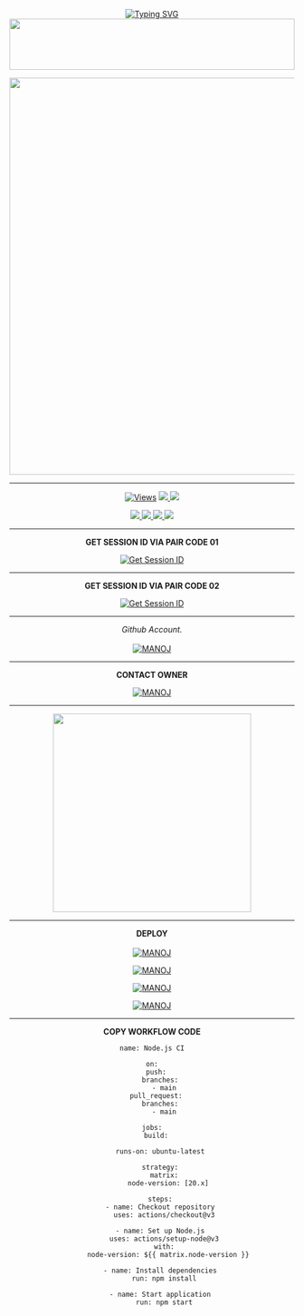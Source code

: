 <div align="center">


 [![Typing SVG](https://readme-typing-svg.herokuapp.com?font=Rockstar-ExtraBold&color=F01&lines=ＭＡＮＯＪ+ＭＤ+V2+ＷＨＡＴＳＡＰＰ+ＢＯＴ)](https://git.io/typing-svg)
<img src="https://i.imgur.com/dBaSKWF.gif" height="90" width="100%">

<p align="center">
<a href="https://github.com/MANOJMDV2/MANOJ_MD_V2">
    <img src="https://qu.ax/VfOij.jpg"  width="700px">
</a>
<hr>
 <p align="center">

  <a href="https://github.com/MANOJMDV2/MANOJ_MD_V2">
    <img src="https://hits.seeyoufarm.com/api/count/incr/badge.svg?url=https%3A%2F%2Fgithub.com%2FMANOJMDV2%2FMANOJ_MD_V2&count_bg=%2379C83D&title_bg=%23555555&icon=gitpod.svg&icon_color=%23E7E7E7&title=Views&edge_flat=false" alt="Views"/></a>
  
  </a>
  <a href="https://github.com/MANOJMDV2/MANOJ_MD_V2">
    <img src="https://img.shields.io/github/forks/MANOJMDV2/MANOJ_MD_V2?label=Fork&style=social">
    
  </a>
  <a href="https://github.com/MANOJMDV2/MANOJ_MD_V2">
    <img src="https://img.shields.io/https://github.com/MANOJMDV2/MANOJ_MD_V2?style=social">
  </a>
</p>

<p align="center">
  <a href="https://github.com/MANOJMDV2/MANOJ_MD_V2">
    <img src="https://img.shields.io/github/repo-size/MANOJMDV2/MANOJ_MD_V2?color=purple&label=Repo%20Size&style=plastic">

  </a>
  <a href="https://github.com/MANOJMDV2/MANOJ_MD_V2">
    <img src="https://img.shields.io/github/license/MANOJMDV2/MANOJ_MD_V2?color=purple&label=License&style=plastic">

  </a>
  <a href="https://github.com/MANOJMDV2/MANOJ_MD_V2">
    <img src="https://img.shields.io/github/languages/top/MANOJMDV2/MANOJ_MD_V2?color=purple&label=Javascript&style=plastic">

  </a>
  <a href="https://github.com/MANOJMDV2/MANOJ_MD_V2">
    <img src="https://img.shields.io/static/v1?label=Author&message=Asitha%20Chathuranga&color=purple&style=plastic">

  </a>
  </p>
</p>

<hr>
<b>GET SESSION ID VIA PAIR CODE 01</b>

<a href='https://pair-code-production.up.railway.app/pair' target="_blank"><img alt='Get Session ID' src='https://img.shields.io/badge/Click here to get your session id-blue?style=for-the-badge&logo=opencv&logoColor=white'/></a>

<hr>
<b>GET SESSION ID VIA PAIR CODE 02</b>

<a href='https://head-emelina-asitha2005-db02b116.koyeb.app/' target="_blank"><img alt='Get Session ID' src='https://img.shields.io/badge/Click here to get your session id-blue?style=for-the-badge&logo=opencv&logoColor=white'/></a>

<hr>

  _Github Account._<br><br>
     [![MANOJ](https://img.shields.io/badge/HOW_TO_MAKE_GITHUB_ACCOUNT-red?style=for-the-badge&logo=youtube&logoColor=white)](https://youtu.be/NZ6oSZfoR88?si=A4ThxQppWddcYZYD)
<br>
<hr>
<b>CONTACT OWNER</b>

[![MANOJ](https://qu.ax/VfOij.jpg)](https://wa.me/917005439105)
<hr>

<a href="https://whatsapp.com/channel/0029VaT1ewtI1rcbm9xB4s0U"><img src="https://img.shields.io/badge/Join%20Our%20WhatsApp%20Channel-green"  width="350"></a>

<hr>

<b>DEPLOY</b>
</br>
</br>
 [![MANOJ](https://img.shields.io/badge/manoj_md_deploy_on_heroku-430098?style=for-the-badge&logo=heroku&logoColor=white&buttcode=1n2i3m4a)](https://dashboard.heroku.com/new?template=https://github.com/MANOJMDV2/MANOJ_MD_V2)
  
[![MANOJ](https://img.shields.io/badge/manoj_md_deploy_on_railway-0B0D0E?style=for-the-badge&logo=railway&logoColor=white&buttcode=1n2i3m4a)](https://railway.app?referralCode=queen-elisa)
   
[![MANOJ](https://img.shields.io/badge/manoj_md_deploy_on_replit-F26207?style=for-the-badge&logo=replit&logoColor=white&buttcode=1n2i3m4a)](https://replit.com/)
   
[![MANOJ](https://img.shields.io/badge/manoj_md_deploy_on_render-000000?style=for-the-badge&logo=render&logoColor=white&buttcode=1n2i3m4a)](https://docs.render.com/free)

<hr>

<b>COPY WORKFLOW CODE</b></br>
```
name: Node.js CI

on:
  push:
    branches:
      - main
  pull_request:
    branches:
      - main

jobs:
  build:

    runs-on: ubuntu-latest

    strategy:
      matrix:
        node-version: [20.x]

    steps:
    - name: Checkout repository
      uses: actions/checkout@v3

    - name: Set up Node.js
      uses: actions/setup-node@v3
      with:
        node-version: ${{ matrix.node-version }}

    - name: Install dependencies
      run: npm install

    - name: Start application
      run: npm start
```
